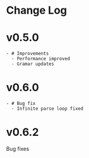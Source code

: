 # Change Log

# v0.5.0
    - # Improvements
      - Performance improved
      - Gramar updates
    

# v0.6.0
    - # Bug fix
      - Infinite parse loop fixed

# v0.6.2
  Bug fixes

